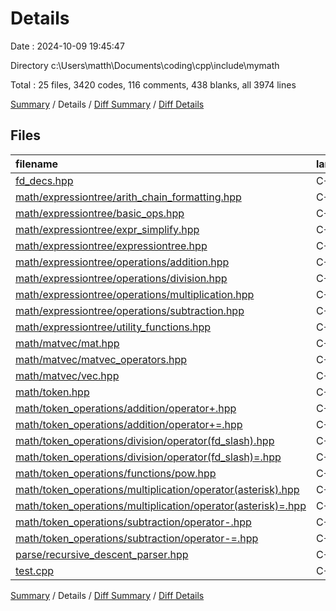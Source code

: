 # Details

Date : 2024-10-09 19:45:47

Directory c:\\Users\\matth\\Documents\\coding\\cpp\\include\\mymath

Total : 25 files,  3420 codes, 116 comments, 438 blanks, all 3974 lines

[Summary](results.md) / Details / [Diff Summary](diff.md) / [Diff Details](diff-details.md)

## Files
| filename | language | code | comment | blank | total |
| :--- | :--- | ---: | ---: | ---: | ---: |
| [fd_decs.hpp](/fd_decs.hpp) | C++ | 438 | 4 | 126 | 568 |
| [math/expressiontree/arith_chain_formatting.hpp](/math/expressiontree/arith_chain_formatting.hpp) | C++ | 145 | 2 | 17 | 164 |
| [math/expressiontree/basic_ops.hpp](/math/expressiontree/basic_ops.hpp) | C++ | 26 | 6 | 3 | 35 |
| [math/expressiontree/expr_simplify.hpp](/math/expressiontree/expr_simplify.hpp) | C++ | 169 | 4 | 10 | 183 |
| [math/expressiontree/expressiontree.hpp](/math/expressiontree/expressiontree.hpp) | C++ | 89 | 0 | 6 | 95 |
| [math/expressiontree/operations/addition.hpp](/math/expressiontree/operations/addition.hpp) | C++ | 35 | 0 | 6 | 41 |
| [math/expressiontree/operations/division.hpp](/math/expressiontree/operations/division.hpp) | C++ | 35 | 0 | 6 | 41 |
| [math/expressiontree/operations/multiplication.hpp](/math/expressiontree/operations/multiplication.hpp) | C++ | 35 | 0 | 6 | 41 |
| [math/expressiontree/operations/subtraction.hpp](/math/expressiontree/operations/subtraction.hpp) | C++ | 40 | 0 | 7 | 47 |
| [math/expressiontree/utility_functions.hpp](/math/expressiontree/utility_functions.hpp) | C++ | 133 | 1 | 9 | 143 |
| [math/matvec/mat.hpp](/math/matvec/mat.hpp) | C++ | 74 | 0 | 10 | 84 |
| [math/matvec/matvec_operators.hpp](/math/matvec/matvec_operators.hpp) | C++ | 411 | 11 | 41 | 463 |
| [math/matvec/vec.hpp](/math/matvec/vec.hpp) | C++ | 55 | 0 | 6 | 61 |
| [math/token.hpp](/math/token.hpp) | C++ | 201 | 1 | 28 | 230 |
| [math/token_operations/addition/operator+.hpp](/math/token_operations/addition/operator+.hpp) | C++ | 120 | 6 | 9 | 135 |
| [math/token_operations/addition/operator+=.hpp](/math/token_operations/addition/operator+=.hpp) | C++ | 119 | 5 | 9 | 133 |
| [math/token_operations/division/operator(fd_slash).hpp](/math/token_operations/division/operator(fd_slash).hpp) | C++ | 117 | 5 | 9 | 131 |
| [math/token_operations/division/operator(fd_slash)=.hpp](/math/token_operations/division/operator(fd_slash)=.hpp) | C++ | 112 | 7 | 7 | 126 |
| [math/token_operations/functions/pow.hpp](/math/token_operations/functions/pow.hpp) | C++ | 114 | 1 | 8 | 123 |
| [math/token_operations/multiplication/operator(asterisk).hpp](/math/token_operations/multiplication/operator(asterisk).hpp) | C++ | 112 | 5 | 8 | 125 |
| [math/token_operations/multiplication/operator(asterisk)=.hpp](/math/token_operations/multiplication/operator(asterisk)=.hpp) | C++ | 111 | 7 | 7 | 125 |
| [math/token_operations/subtraction/operator-.hpp](/math/token_operations/subtraction/operator-.hpp) | C++ | 185 | 6 | 48 | 239 |
| [math/token_operations/subtraction/operator-=.hpp](/math/token_operations/subtraction/operator-=.hpp) | C++ | 123 | 5 | 9 | 137 |
| [parse/recursive_descent_parser.hpp](/parse/recursive_descent_parser.hpp) | C++ | 398 | 31 | 39 | 468 |
| [test.cpp](/test.cpp) | C++ | 23 | 9 | 4 | 36 |

[Summary](results.md) / Details / [Diff Summary](diff.md) / [Diff Details](diff-details.md)